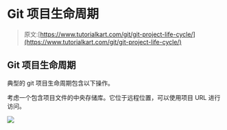 # Git 项目生命周期

> 原文:[https://www.tutorialkart.com/git/git-project-life-cycle/](https://www.tutorialkart.com/git/git-project-life-cycle/)

## Git 项目生命周期

典型的 git 项目生命周期包含以下操作。

考虑一个包含项目文件的中央存储库。它位于远程位置，可以使用项目 URL 进行访问。

[![](../Images/925da31b32d6bc3827932f6c8afb11bb.png)](https://www.tutorialkart.com/)